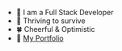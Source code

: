 - 🐣 I am a Full Stack Developer
- 🌻 Thriving to survive
- 🍀 Cheerful & Optimistic
- 🐛 [My Portfolio]([shital.netlify.app](https://shitallog.github.io/project_port.github.io/#slide01)https://shitallog.github.io/project_port.github.io/#slide01)

